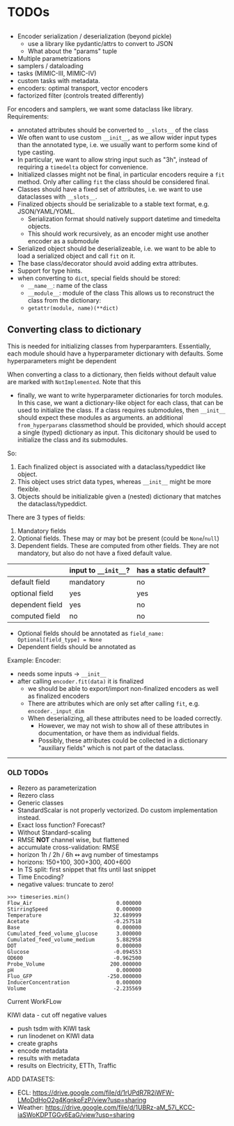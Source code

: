 # TODOs

##

- Encoder serialization / deserialization (beyond pickle)
  - use a library like pydantic/attrs to convert to JSON
  - What about the "params" tuple
- Multiple parametrizations
- samplers / dataloading
- tasks (MIMIC-III, MIMIC-IV)
- custom tasks with metadata.
- encoders: optimal transport, vector encoders
- factorized filter (controls treated differently)

For encoders and samplers, we want some dataclass like library.
Requirements:

- annotated attributes should be converted to `__slots__` of the class
- We often want to use custom `__init__`, as we allow wider input types than the annotated type, i.e. we usually want to perform some kind of type casting.
- In particular, we want to allow string input such as "3h", instead of requiring a `timedelta` object for convenience.
- Initialized classes might not be final, in particular encoders require a `fit` method.
  Only after calling `fit` the class should be considered final.
- Classes should have a fixed set of attributes, i.e. we want to use dataclasses with `__slots__`.
- Finalized objects should be serializable to a stable text format, e.g. JSON/YAML/YOML.
  - Serialization format should natively support datetime and timedelta objects.
  - This should work recursively, as an encoder might use another encoder as a submodule
- Serialized object should be deserializeable, i.e. we want to be able to load a serialized object and call `fit` on it.
- The base class/decorator should avoid adding extra attributes.
- Support for type hints.
- when converting to `dict`, special fields should be stored:
  - `__name__`: name of the class
  - `__module__`: module of the class
    This allows us to reconstruct the class from the dictionary:
  - `getattr(module, name)(**dict)`

## Converting class to dictionary

This is needed for initializing classes from hyperparamters.
Essentially, each module should have a hyperparameter dictionary with defaults.
Some hyperparameters might be dependent

When converting a class to a dictionary, then fields without default value are marked with `NotImplemented`.
Note that this

- finally, we want to write hyperparameter dictionaries for torch modules.
  In this case, we want a dictionary-like object for each class,
  that can be used to initialize the class.
  If a class requires submodules, then `__init__` should expect these modules as arguments.
  an additional `from_hyperparams` classmethod should be provided, which should accept a single (typed) dictionary as input.
  This dicitonary should be used to initialize the class and its submodules.

So:

1. Each finalized object is associated with a dataclass/typeddict like object.
2. This object uses strict data types, whereas `__init__` might be more flexible.
3. Objects should be initializable given a (nested) dictionary that matches the dataclass/typeddict.

There are 3 types of fields:

1. Mandatory fields
2. Optional fields. These may or may bot be present (could be `None`/`null`)
3. Dependent fields. These are computed from other fields. They are not mandatory, but also do not have a fixed default value.

|                 | input to `__init__`? | has a static default? |
| --------------- | -------------------- | --------------------- |
| default field   | mandatory            | no                    |
| optional field  | yes                  | yes                   |
| dependent field | yes                  | no                    |
| computed field  | no                   | no                    |

- Optional fields should be annotated as `field_name: Optional[field_type] = None`
- Dependent fields should be annotated as

Example: Encoder:

- needs some inputs -> `__init__`
- after calling `encoder.fit(data)` it is finalized
  - we should be able to export/import non-finalized encoders as well as finalized encoders
  - There are attributes which are only set after calling `fit`, e.g. `encoder._input_dim`
  - When deserializing, all these attributes need to be loaded correctly.
    - However, we may not wish to show all of these attributes in documentation, or have them as individual fields.
    - Possibly, these attributes could be collected in a dictionary "auxiliary fields" which is not part of the dataclass.

---

### OLD TODOs

- Rezero as parameterization
- Rezero class
- Generic classes
- StandardScalar is not properly vectorized. Do custom implementation instead.
- Exact loss function? Forecast?
- Without Standard-scaling
- RMSE **NOT** channel wise, but flattened
- accumulate cross-validation: RMSE
- horizon 1h / 2h / 6h ↭ avg number of timestamps
- horizons: 150+100, 300+300, 400+600
- In TS split: first snippet that fits until last snippet
- Time Encoding?
- negative values: truncate to zero!

```
>>> timeseries.min()
Flow_Air                           0.000000
StirringSpeed                      0.000000
Temperature                       32.689999
Acetate                           -0.257518
Base                               0.000000
Cumulated_feed_volume_glucose      3.000000
Cumulated_feed_volume_medium       5.882958
DOT                                0.000000
Glucose                           -0.094553
OD600                             -0.962500
Probe_Volume                     200.000000
pH                                 0.000000
Fluo_GFP                        -250.000000
InducerConcentration               0.000000
Volume                            -2.235569
```

Current WorkFLow

KIWI data - cut off negative values

- push tsdm with KIWI task
- run linodenet on KIWI data
- create graphs
- encode metadata
- results with metadata
- results on Electricity, ETTh, Traffic

ADD DATASETS:

- ECL: <https://drive.google.com/file/d/1rUPdR7R2iWFW-LMoDdHoO2g4KgnkpFzP/view?usp=sharing>
- Weather: <https://drive.google.com/file/d/1UBRz-aM_57i_KCC-iaSWoKDPTGGv6EaG/view?usp=sharing>
